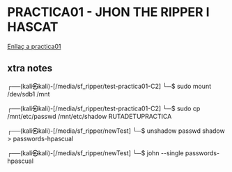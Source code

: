 # PRACTICA01 - JHON THE RIPPER I HASCAT

[Enllaç a practica01](https://gitlab.com/pautome/m6-smxpub-2324/-/blob/main/UF1-seguretat-passiva/Reptes/01-crackpass/01.crackpass.md?ref_type=heads)

## xtra notes

┌──(kali㉿kali)-[/media/sf_ripper/test-practica01-C2]
└─$ sudo mount /dev/sdb1 /mnt

┌──(kali㉿kali)-[/media/sf_ripper/test-practica01-C2]
└─$ sudo cp /mnt/etc/passwd /mnt/etc/shadow RUTADETUPRACTICA

┌──(kali㉿kali)-[/media/sf_ripper/newTest]
└─$ unshadow passwd shadow > passwords-hpascual

┌──(kali㉿kali)-[/media/sf_ripper/newTest]
└─$ john --single passwords-hpascual  
